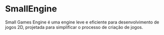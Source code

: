 # SmallEngine
Small Games Engine é uma engine leve e eficiente para desenvolvimento de jogos 2D, projetada para simplificar o processo de criação de jogos.
